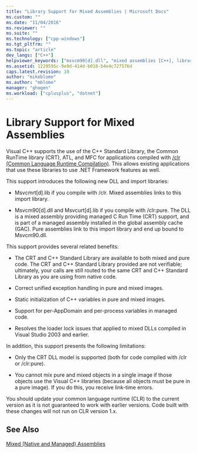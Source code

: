```yaml
---
title: "Library Support for Mixed Assemblies | Microsoft Docs"
ms.custom: ""
ms.date: "11/04/2016"
ms.reviewer: ""
ms.suite: ""
ms.technology: ["cpp-windows"]
ms.tgt_pltfrm: ""
ms.topic: "article"
dev_langs: ["C++"]
helpviewer_keywords: ["msvcm90[d].dll", "mixed assemblies [C++], library support", "msvcmrt[d].lib", "libraries [C++], mixed assemblies"]
ms.assetid: 1229595c-9e9d-414d-b018-b4e4c727576d
caps.latest.revision: 10
author: "mikeblome"
ms.author: "mblome"
manager: "ghogen"
ms.workload: ["cplusplus", "dotnet"]
---
```

# Library Support for Mixed Assemblies
Visual C++ supports the use of the C++ Standard Library, the Common RunTime library (CRT), ATL, and MFC for applications compiled with [/clr (Common Language Runtime Compilation)](../build/reference/clr-common-language-runtime-compilation.md). This allows existing applications that use these libraries to use .NET Framework features as well.  
  
 This support introduces the following new DLL and import libraries:  
  
-   Msvcmrt[d].lib if you compile with /clr. Mixed assemblies links to this import library.  
  
-   Msvcm90[d].dll and Msvcurt[d].lib if you compile with /clr:pure. The DLL is a mixed assembly providing managed C Run Time (CRT) support, and is part of a managed assembly installed in the global assembly cache (GAC). Pure assemblies link to this import library and end up bound to Msvcm90.dll.  
  
 This support provides several related benefits:  
  
-   The CRT and C++ Standard Library are available to both mixed and pure code. The CRT and C++ Standard Library provided are not verifiable; ultimately, your calls are still routed to the same CRT and C++ Standard Library as you are using from native code.  
  
-   Correct unified exception handling in pure and mixed images.  
  
-   Static initialization of C++ variables in pure and mixed images.  
  
-   Support for per-AppDomain and per-process variables in managed code.  
  
-   Resolves the loader lock issues that applied to mixed DLLs compiled in Visual Studio 2003 and earlier.  
  
 In addition, this support presents the following limitations:  
  
-   Only the CRT DLL model is supported (both for code compiled with /clr or /clr:pure).  
  
-   You cannot mix pure and mixed objects in a single image if those objects use the Visual C++ libraries (because all objects must be pure in a pure image). If you do this, you receive link-time errors.  
  
 You should update your common language runtime (CLR) to the current version as it is not guaranteed to work with earlier versions. Code built with these changes will not run on CLR version 1.x.  
  
## See Also  
 [Mixed (Native and Managed) Assemblies](../dotnet/mixed-native-and-managed-assemblies.md)